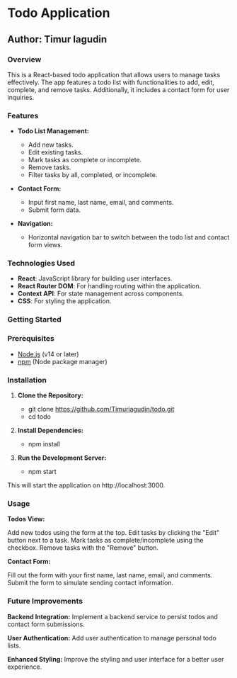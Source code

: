# Todo Application

## Author: Timur Iagudin

### Overview

This is a React-based todo application that allows users to manage tasks effectively. The app features a todo list with functionalities to add, edit, complete, and remove tasks. Additionally, it includes a contact form for user inquiries.

### Features

- **Todo List Management:**

  - Add new tasks.
  - Edit existing tasks.
  - Mark tasks as complete or incomplete.
  - Remove tasks.
  - Filter tasks by all, completed, or incomplete.

- **Contact Form:**

  - Input first name, last name, email, and comments.
  - Submit form data.

- **Navigation:**
  - Horizontal navigation bar to switch between the todo list and contact form views.

### Technologies Used

- **React**: JavaScript library for building user interfaces.
- **React Router DOM**: For handling routing within the application.
- **Context API**: For state management across components.
- **CSS**: For styling the application.

### Getting Started

### Prerequisites

- [Node.js](https://nodejs.org/) (v14 or later)
- [npm](https://www.npmjs.com/) (Node package manager)

### Installation

1. **Clone the Repository:**

   - git clone https://github.com/Timuriagudin/todo.git
   - cd todo

2. **Install Dependencies:**

   - npm install

3. **Run the Development Server:**

   - npm start

This will start the application on http://localhost:3000.

### Usage

**Todos View:**

Add new todos using the form at the top.
Edit tasks by clicking the "Edit" button next to a task.
Mark tasks as complete/incomplete using the checkbox.
Remove tasks with the "Remove" button.

**Contact Form:**

Fill out the form with your first name, last name, email, and comments.
Submit the form to simulate sending contact information.

### Future Improvements

**Backend Integration:**
Implement a backend service to persist todos and contact form submissions.

**User Authentication:**
Add user authentication to manage personal todo lists.

**Enhanced Styling:**
Improve the styling and user interface for a better user experience.
